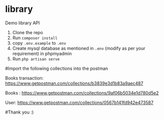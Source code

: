 # library
Demo library API

1. Clone the repo
2. Run `composer install`
3. copy `.env.example` to `.env`
4. Create mysql database as mentioned in `.env` (modify as per your requirement) in phpmyadmin
5. Run `php artisan serve`

#Import the following collections into the postman


Books transaction: https://www.getpostman.com/collections/b3839e3d1b83a9aec487

Books : https://www.getpostman.com/collections/9af06b5034e1d780d5e2

User: https://www.getpostman.com/collections/0567b141fd942e473587

#Thank you :)
